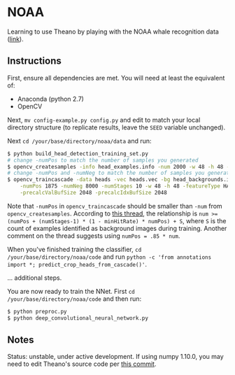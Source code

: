 # NOAA

Learning to use Theano by playing with the NOAA whale recognition data ([link](https://www.kaggle.com/c/noaa-right-whale-recognition)).

## Instructions

First, ensure all dependencies are met.  You will need at least the equivalent of:

- Anaconda (python 2.7)
- OpenCV

Next, `mv config-example.py config.py` and edit to match your local directory structure (to replicate results, leave the `SEED` variable unchanged).

Next `cd /your/base/directory/noaa/data` and run:

```bash
$ python build_head_detection_training_set.py
# change -numPos to match the number of samples you generated
$ opencv_createsamples -info head_examples.info -num 2000 -w 48 -h 48 -vec heads.vec
# change -numPos and -numNeg to match the number of samples you generated
$ opencv_traincascade -data heads -vec heads.vec -bg head_backgrounds.info \
    -numPos 1875 -numNeg 8000 -numStages 10 -w 48 -h 48 -featureType HAAR -mode ALL \
    -precalcValBufSize 2048 -precalcIdxBufSize 2048
```

Note that `-numPos` in `opencv_traincascade` should be smaller than `-num` from `opencv_createsamples`.  According to [this thread](http://code.opencv.org/issues/1834), the relationship is `num >= (numPos + (numStages-1) * (1 - minHitRate) * numPos) + S`, where `S` is the count of examples identified as background images during training.  Another comment on the thread suggests using `numPos = .85 * num`.

When you've finished training the classifier, `cd /your/base/directory/noaa/code` and run `python -c 'from annotations import *; predict_crop_heads_from_cascade()'`.

... additional steps.

You are now ready to train the NNet.  First `cd /your/base/directory/noaa/code` and then  run:

```bash
$ python preproc.py
$ python deep_convolutional_neural_network.py
```

## Notes

Status: unstable, under active development.
If using numpy 1.10.0, you may need to edit Theano's source code per [this commit](https://github.com/Theano/Theano/commit/bdcb752aa9abcaf8a7fb1e8e56d981e9bc151058).
